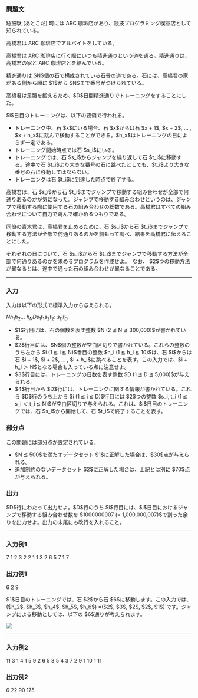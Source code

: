 
<div>

<div>

<div>

<section>

### **問題文**

<p>
跡鼓駄 (あとこだ) 町には ARC 珈琲店があり、競技プログラミング喫茶店として知られている。
</p>

<p>
高橋君は ARC 珈琲店でアルバイトをしている。
</p>

<p>
高橋君は ARC 珈琲店に行く際にいつも精進通りという道を通る。精進通りは、高橋君の家と ARC 珈琲店とを結んでいる。
</p>

<p>
精進通りは $N$個の石で構成されている石畳の道である。石には、高橋君の家がある側から順に $1$から $N$まで番号がつけられている。
</p>

<p>
高橋君は足腰を鍛えるため、$D$日間精進通りでトレーニングをすることにした。
</p>

<p>
$i$日目のトレーニングは、以下の要領で行われる。
</p>

<ul>

<li>
トレーニング中、石 $x$にいる場合、石 $x$からは石 $x + 1$, $x + 2$, … , $x + h_x$に跳んで移動することができる。$h_x$はトレーニングの日によらず一定である。
</li>

<li>
トレーニング開始時点では石 $s_i$にいる。
</li>

<li>
トレーニングでは、石 $s_i$からジャンプを繰り返して石 $t_i$に移動する。途中で石 $t_i$より大きな番号の石に跳べたとしても、$t_i$より大きな番号の石に移動してはならない。
</li>

<li>
トレーニングは石 $t_i$に到達した時点で終了する。
</li>

</ul>

<p>
高橋君は、石 $s_i$から石 $t_i$までジャンプで移動する組み合わせが全部で何通りあるのかが気になった。ジャンプで移動する組み合わせというのは、ジャンプで移動する際に使用する石の組み合わせの総数である。高橋君はすべての組み合わせについて自力で跳んで確かめるつもりである。
</p>

<p>
同僚の青木君は、高橋君を止めるために、石 $s_i$から石 $t_i$までジャンプで移動する方法が全部で何通りあるのかを前もって調べ、結果を高橋君に伝えることにした。
</p>

<p>
それぞれの日について、石 $s_i$から石 $t_i$までジャンプで移動する方法が全部で何通りあるのかを求めるプログラムを作成せよ。　なお、 $2$つの移動方法が異なるとは、途中で通った石の組み合わせが異なることである。
</p>

</section>

</div>

---

<div>

<div>

<section>

### **入力**

<p>
入力は以下の形式で標準入力から与えられる。
</p>

<div>

$N$$h_1$$h_2$... $h_N$$D$$s_1$$t_1$$s_2$$t_2$:
$s_D$$t_D$
</div>

<ul>

<li>
$1$行目には、石の個数を表す整数 $N (2 ≦ N ≦ 300,000)$が書かれている。
</li>

<li>
$2$行目には、$N$個の整数が空白区切りで書かれている。これらの整数のうち左から $i (1 ≦ i ≦ N)$番目の整数 $h_i (1 ≦ h_i ≦ 10)$は、石 $i$からは石 $i + 1$, $i + 2$, … , $i + h_i$に跳べることを表す。この入力では、$i + h_i ＞ N$となる場合も入っている点に注意せよ。
</li>

<li>
$3$行目には、トレーニングの日数を表す整数 $D (1 ≦ D ≦ 5,000)$が与えられる。
</li>

<li>
$4$行目から $D$行には、トレーニングに関する情報が書かれている。これら $D$行のうち上から $i (1 ≦ i ≦ D)$行目には $2$つの整数 $s_i, t_i (1 ≦ s_i ＜ t_i ≦ N)$が空白区切りで与えられる。これは、$i$日目のトレーニングでは、石 $s_i$から開始して、石 $t_i$で終了することを表す。
</li>

</ul>

</section>

</div>

<div>

<section>

### **部分点**

<p>
この問題には部分点が設定されている。
</p>

<ul>

<li>
$N ≦ 500$を満たすデータセット $1$に正解した場合は、$30$点が与えられる。
</li>

<li>
追加制約のないデータセット $2$に正解した場合は、上記とは別に $70$点が与えられる。
</li>

</ul>

</section>

</div>

<div>

<section>

### **出力**

<p>
$D$行にわたって出力せよ。$D$行のうち $i$行目には、$i$日目におけるジャンプで移動する組み合わせ数を $1000000007 (= 1,000,000,007)$で割った余りを出力せよ。出力の末尾にも改行を入れること。
</p>

</section>

</div>

</div>

---

<div>

<section>

### **入力例1**

<div>

7
1 2 3 2 2 1 1
3
2 6
5 7
1 7

</div>

</section>

</div>

<div>

<section>

### **出力例1**

<div>

6
2
9

</div>

<p>
$1$日目のトレーニングでは、石 $2$から石 $6$に移動します。この入力では、($h_2$, $h_3$, $h_4$, $h_5$, $h_6$) =($2$, $3$, $2$, $2$, $1$) です。ジャンプによる移動としては、以下の $6$通りが考えられます。
</p>

<div>

<img src="https://atcoder.jp/img/arc/027/4-1.png">

</img>

</div>

</section>

</div>

---

<div>

<section>

### **入力例2**

<div>

11
3 1 4 1 5 9 2 6 5 3 5
4
3 7
2 9
1 10
1 11

</div>

</section>

</div>

<div>

<section>

### **出力例2**

<div>

6
22
90
175

</div>

</section>

</div>

</div>

</div>
